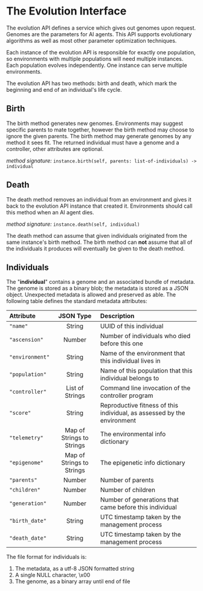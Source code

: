 # The Evolution Interface #

The evolution API defines a service which gives out genomes upon request.
Genomes are the parameters for AI agents. This API supports evolutionary
algorithms as well as most other parameter optimization techniques.

Each instance of the evolution API is responsible for exactly one population, so
environments with multiple populations will need multiple instances. Each
population evolves independently. One instance can serve multiple environments.

The evolution API has two methods: birth and death, which mark the beginning and
end of an individual's life cycle.


## Birth ##

The birth method generates new genomes. Environments may suggest specific
parents to mate together, however the birth method may choose to ignore the
given parents. The birth method may generate genomes by any method it sees fit.
The returned individual must have a genome and a controller, other attributes
are optional.

_method signature:_ `instance.birth(self, parents: list-of-individuals) -> individual`


## Death ##

The death method removes an individual from an environment and gives it
back to the evolution API instance that created it. Environments should call
this method when an AI agent dies.

_method signature:_ `instance.death(self, individual)`

The death method can assume that given individuals originated from the same
instance's birth method. The birth method can **not** assume that all of the
individuals it produces will eventually be given to the death method.


## Individuals ##

The "**individual**" contains a genome and an associated bundle of metadata.
The genome is stored as a binary blob; the metadata is stored as a JSON object.
Unexpected metadata is allowed and preserved as able. The following table
defines the standard metadata attributes:

| Attribute  | JSON Type | Description |
| :--------  | :-------: | :---------- |
| `"name"`        | String    | UUID of this individual |
| `"ascension"`   | Number    | Number of individuals who died before this one |
| `"environment"` | String    | Name of the environment that this individual lives in |
| `"population"`  | String    | Name of this population that this individual belongs to |
| `"controller"`  | List of Strings | Command line invocation of the controller program |
| `"score"`       | String    | Reproductive fitness of this individual, as assessed by the environment |
| `"telemetry"`   | Map of Strings to Strings | The environmental info dictionary |
| `"epigenome"`   | Map of Strings to Strings | The epigenetic info dictionary |
| `"parents"`     | Number    | Number of parents |
| `"children"`    | Number    | Number of children |
| `"generation"`  | Number    | Number of generations that came before this individual |
| `"birth_date"`  | String    | UTC timestamp taken by the management process |
| `"death_date"`  | String    | UTC timestamp taken by the management process |

The file format for individuals is:
1) The metadata, as a utf-8 JSON formatted string
2) A single NULL character, \x00
3) The genome, as a binary array until end of file

